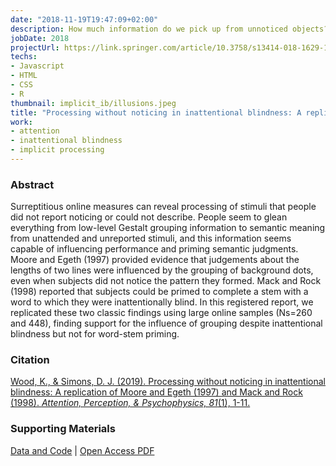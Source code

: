 ```yaml
---
date: "2018-11-19T19:47:09+02:00"
description: How much information do we pick up from unnoticed objects?
jobDate: 2018
projectUrl: https://link.springer.com/article/10.3758/s13414-018-1629-1
techs:
- Javascript
- HTML
- CSS
- R
thumbnail: implicit_ib/illusions.jpeg
title: "Processing without noticing in inattentional blindness: A replication of Moore & Egeth (1997) and Mack & Rock (1998)"
work:
- attention
- inattentional blindness
- implicit processing
---
```


### Abstract
Surreptitious online measures can reveal processing of stimuli that people did not report noticing or could not describe. People seem to glean everything from low-level Gestalt grouping information to semantic meaning from unattended and unreported stimuli, and this information seems capable of influencing performance and priming semantic judgments. Moore and Egeth (1997) provided evidence that judgements about the lengths of two lines were influenced by the grouping of background dots, even when subjects did not notice the pattern they formed. Mack and Rock (1998) reported that subjects could be primed to complete a stem with a word to which they were inattentionally blind. In this registered report, we replicated these two classic findings using large online samples (Ns=260 and 448), finding support for the influence of grouping despite inattentional blindness but not for word-stem priming.

### Citation
[Wood, K., & Simons, D. J. (2019). Processing without noticing in inattentional blindness: A replication of Moore and Egeth (1997) and Mack and Rock (1998). *Attention, Perception, & Psychophysics, 81*(1), 1-11.](https://link.springer.com/article/10.3758/s13414-018-1629-1)

### Supporting Materials
[Data and Code](https://osf.io/7mtzn/) | 
[Open Access PDF](https://osf.io/at9re/)
